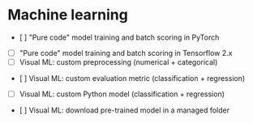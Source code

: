 # Machine learning

- [ ] "Pure code" model training and batch scoring in PyTorch
- [ ] "Pure code" model training and batch scoring in Tensorflow 2.x
- [ ] Visual ML: custom preprocessing (numerical + categorical)
- [ ] Visual ML: custom evaluation metric (classification + regression)
- [ ] Visual ML: custom Python model (classification + regression)
- [ ] Visual ML: download pre-trained model in a managed folder
